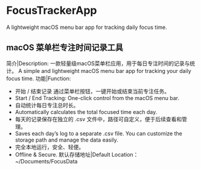 # FocusTrackerApp
A lightweight macOS menu bar app for tracking daily focus time. 
## macOS 菜单栏专注时间记录工具
简介|Description:
一款轻量级macOS菜单栏应用，用于每日专注时间的记录与统计。
A simple and lightweight macOS menu bar app for tracking your daily focus time.
功能|Function:
* 开始 / 结束记录 通过菜单栏按钮，一键开始或结束当前专注任务。
* Start / End Tracking: One-click control from the macOS menu bar.
* 自动统计每日专注总时长。
* Automatically calculates the total focused time each day.
* 每天的记录保存在独立的 .csv 文件中，路径可自定义，便于后续查看和管理。
* Saves each day’s log to a separate .csv file. You can customize the storage path and manage the data easily.
* 完全本地运行，安全、轻便。
* Offline & Secure.
默认存储地址|Default Location：
~/Documents/FocusData
